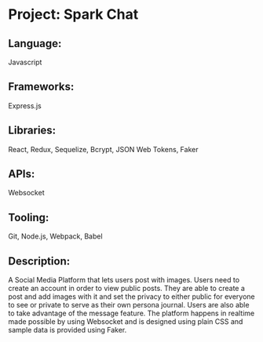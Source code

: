 # Project: Spark Chat

## Language:
Javascript

## Frameworks:
Express.js

## Libraries:
React, Redux, Sequelize, Bcrypt, JSON Web Tokens, Faker

## APIs:
Websocket

## Tooling:
Git, Node.js, Webpack, Babel

## Description:
A Social Media Platform that lets users post with images.
Users need to create an account in order to view public posts.
They are able to create a post and add images with it and set the privacy to either public for everyone to see or private to serve as their own persona journal.
Users are also able to take advantage of the message feature.
The platform happens in realtime made possible by using Websocket and is designed using plain CSS and sample data is provided using Faker.
